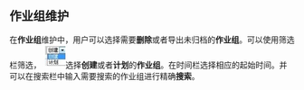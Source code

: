 ## 作业组维护
在**作业组**维护中，用户可以选择需要**删除**或者导出未归档的**作业组**。可以使用筛选栏筛选，
![](./images/作业组维护.jpg)选择**创建**或者**计划**的**作业组**。在时间栏选择相应的起始时间。并可以在搜索栏中输入需要搜索的作业组进行精确**搜索**。